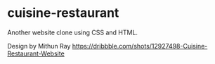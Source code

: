 # cuisine-restaurant

Another website clone using CSS and HTML.

Design by Mithun Ray
https://dribbble.com/shots/12927498-Cuisine-Restaurant-Website
